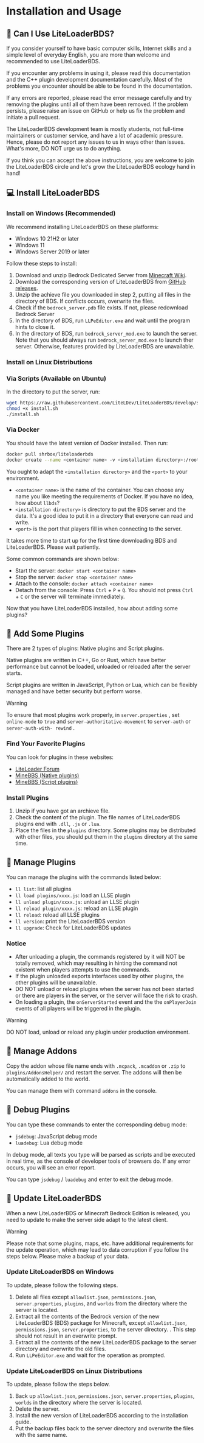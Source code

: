 # Installation and Usage

## 🍳 Can I Use LiteLoaderBDS?

If you consider yourself to have basic computer skills, Internet skills and a simple level of everyday English, you are more than welcome and recommended to use LiteLoaderBDS.

If you encounter any problems in using it, please read this documentation and the C++ plugin development documentation carefully. Most of the problems you encounter should be able to be found in the documentation.

If any errors are reported, please read the error message carefully and try removing the plugins until all of them have been removed. If the problem persists, please raise an issue on GitHub or help us fix the problem and initiate a pull request.

The LiteLoaderBDS development team is mostly students, not full-time maintainers or customer service, and have a lot of academic pressure. Hence, please do not report any issues to us in ways other than issues. What's more, DO NOT urge us to do anything.

If you think you can accept the above instructions, you are welcome to join the LiteLoaderBDS circle and let's grow the LiteLoaderBDS ecology hand in hand!

## 💻 Install LiteLoaderBDS

### Install on Windows (Recommended)

We recommend installing LiteLoaderBDS on these platforms:

* Windows 10 21H2 or later
* Windows 11
* Windows Server 2019 or later

Follow these steps to install:

1. Download and unzip Bedrock Dedicated Server from [Minecraft Wiki](https://www.minecraft.net/en-us/download/server/bedrock).
2. Download the corresponding version of LiteLoaderBDS from [GitHub releases](https://github.com/LiteLDev/LiteLoader/releases).
3. Unzip the achieve file you downloaded in step 2, putting all files in the directory of BDS. If conflicts occurs, overwrite the files.
4. Check if the `bedrock_server.pdb` file exists. If not, please redownload Bedrock Server
5. In the directory of BDS, run `LLPeEditor.exe` and wait until the program hints to close it.
6. In the directory of BDS, run `bedrock_server_mod.exe` to launch the server. Note that you should always run `bedrock_server_mod.exe` to launch ther server. Otherwise, features provided by LiteLoaderBDS are unavailable.

### Install on Linux Distributions

### Via Scripts (Available on Ubuntu)

In the directory to put the server, run:

```sh
wget https://raw.githubusercontent.com/LiteLDev/LiteLoaderBDS/develop/scripts/install.sh
chmod +x install.sh
./install.sh
```

### Via Docker

You should have the latest version of Docker installed. Then run:

```sh
docker pull shrbox/liteloaderbds
docker create --name <container name> -v <installation directory>:/root/bedrock-server -p <port>:19132/udp -it shrbox/liteloaderbds
```

You ought to adapt the `<installation directory>` and the `<port>` to your environment.

* `<container name>` is the name of the container. You can choose any name you like meeting the requirements of Docker. If you have no idea, how about `llbds`?
* `<installation directory>` is directory to put the BDS server and the data. It's a good idea to put it in a directory that everyone can read and write.
* `<port>` is the port that players fill in when connecting to the server.

It takes more time to start up for the first time downloading BDS and LiteLoaderBDS. Please wait patiently.

Some common commands are shown below:

* Start the server: `docker start <container name>`
* Stop the server: `docker stop <container name>`
* Attach to the console: `docker attach <container name>`
* Detach from the console: Press `Ctrl` + `P` + `Q`. You should not press `Ctrl` + `C` or the server will terminate immediately.

Now that you have LiteLoaderBDS installed, how about adding some plugins?

## 🎯 Add Some Plugins

There are 2 types of plugins: Native plugins and Script plugins<!-- and .NET plugins-->.

Native plugins are written in C++, Go or Rust, which have better performance but cannot be loaded, unloaded or reloaded after the server starts.

Script plugins are written in JavaScript, Python or Lua, which can be flexibly managed and have better security but perform worse.

<!--.NET plugins are runs on the .NET developer platform(CLR) and is written in a CLS-compatible language(such as C#, Visual Basic.NET, and F#, etc.).-->

> [!WARNING]
> To ensure that most plugins work properly, in `server.properties` , set `online-mode` to `true` and `server-authoritative-movement` to `server-auth` or `server-auth-with- rewind` .

### Find Your Favorite Plugins

You can look for plugins in these websites:

* [LiteLoader Forum](https://forum.litebds.com/)
* [MineBBS (Native plugins)](https://www.minebbs.net/resources/?prefix_id=59)
* [MineBBS (Script plugins)](https://www.minebbs.net/resources/?prefix_id=67)

### Install Plugins

1. Unzip if you have got an archieve file.
2. Check the content of the plugin. The file names of LiteLoaderBDS plugins end with `.dll`, `.js` or `.lua`.
3. Place the files in the `plugins` directory. Some plugins may be distributed with other files, you should put them in the `plugins` directory at the same time.

## 🔌 Manage Plugins

You can manage the plugins with the commands listed below:

* `ll list`: list all plugins
* `ll load plugins/xxxx.js`: load an LLSE plugin
* `ll unload plugin/xxxx.js`: unload an LLSE plugin
* `ll reload plugin/xxxx.js`: reload an LLSE plugin
* `ll reload`: reload all LLSE plugins
* `ll version`: print the LiteLoaderBDS version
* `ll upgrade`: Check for LiteLoaderBDS updates

### Notice

* After unloading a plugin, the commands registered by it will NOT be totally removed, which may resulting in hinting the command not existent when players attempts to use the commands.
* If the plugin unloaded exports interfaces used by other plugins, the other plugins will be unavailable.
* DO NOT unload or reload plugins when the server has not been started or there are players in the server, or the server will face the risk to crash.
* On loading a plugin, the `onServerStarted` event and the the `onPlayerJoin` events of all players will be triggered in the plugin.

> [!WARNING]
> DO NOT load, unload or reload any plugin under production environment.

## 🎨 Manage Addons

Copy the addon whose file name ends with `.mcpack`, `.mcaddon` or `.zip` to `plugins/AddonsHelper/` and restart the server. The addons will then be automatically added to the world.

You can manage them with command `addons` in the console.

## 📡 Debug Plugins

You can type these commands to enter the corresponding debug mode:

* `jsdebug`: JavaScript debug mode
* `luadebug`: Lua debug mode

In debug mode, all texts you type will be parsed as scripts and be executed in real time, as the console of developer tools of browsers do. If any error occurs, you will see an error report.

You can type `jsdebug` / `luadebug` and enter to exit the debug mode.

## 🚅 Update LiteLoaderBDS

When a new LiteLoaderBDS or Minecraft Bedrock Edition is released, you need to update to make the server side adapt to the latest client.

> [!WARNING]
> Please note that some plugins, maps, etc. have additional requirements for the update operation, which may lead to data corruption if you follow the steps below. Please make a backup of your data.

### Update LiteLoaderBDS on Windows

To update, please follow the following steps.

1. Delete all files except `allowlist.json`, `permissions.json`, `server.properties`, `plugins`, and `worlds` from the directory where the server is located.
2. Extract all the contents of the Bedrock version of the new LiteLoaderBDS (BDS) package for Minecraft, except `allowlist.json`, `permissions.json`, `server.properties`, to the server directory. . This step should not result in an overwrite prompt.
3. Extract all the contents of the new LiteLoaderBDS package to the server directory and overwrite the old files.
4. Run `LLPeEditor.exe` and wait for the operation as prompted.

### Update LiteLoaderBDS on Linux Distributions

To update, please follow the steps below.

1. Back up `allowlist.json`, `permissions.json`, `server.properties`, `plugins`, `worlds` in the directory where the server is located.
2. Delete the server.
3. Install the new version of LiteLoaderBDS according to the installation guide.
4. Put the backup files back to the server directory and overwrite the files with the same name.
